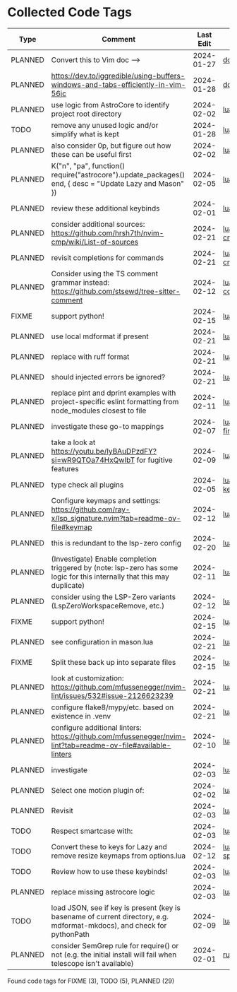 # Collected Code Tags

| Type    | Comment                                                                                                                             | Last Edit   | Source File                                                                                                                                                                                           |
|---------|-------------------------------------------------------------------------------------------------------------------------------------|-------------|-------------------------------------------------------------------------------------------------------------------------------------------------------------------------------------------------------|
| PLANNED | Convert this to Vim doc -->                                                                                                         | 2024-01-27  | [doc/notes.md:3](https://github.com/KyleKing/nvim/blame/f37f69e1594420b3ffe3ff4f1e738032a5df9df2/doc/notes.md#L3)                                                                                     |
| PLANNED | <https://dev.to/iggredible/using-buffers-windows-and-tabs-efficiently-in-vim-56jc>                                                  | 2024-01-28  | [doc/notes.md:13](https://github.com/KyleKing/nvim/blame/1b7ddd52a930cbe10e2e9a398817046b3ad05a09/doc/notes.md#L13)                                                                                   |
| PLANNED | use logic from AstroCore to identify project root directory                                                                         | 2024-02-02  | [lua/astro/rooter.lua:1](https://github.com/KyleKing/nvim/blame/2152dcee971ce67d6cab166f99cc094f8f1a74bc/lua/astro/rooter.lua#L1)                                                                     |
| TODO    | remove any unused logic and/or simplify what is kept                                                                                | 2024-01-28  | [lua/astro/utils.lua:11](https://github.com/KyleKing/nvim/blame/1b7ddd52a930cbe10e2e9a398817046b3ad05a09/lua/astro/utils.lua#L11)                                                                     |
| PLANNED | also consider 0p, but figure out how these can be useful first                                                                      | 2024-02-02  | [lua/kyleking/keymaps.lua:17](https://github.com/KyleKing/nvim/blame/8d001f9096ea0084121918861a97b859310cf59a/lua/kyleking/keybinds.lua#L14)                                                          |
| PLANNED | K("n", "<leader>pa", function() require("astrocore").update_packages() end, { desc = "Update Lazy and Mason" })                     | 2024-02-05  | [lua/kyleking/keymaps.lua:49](https://github.com/KyleKing/nvim/blame/3fd0d95ef92eff615863f857b0195fa26a1d66e9/lua/kyleking/keybinds.lua#L49)                                                          |
| PLANNED | review these additional keybinds                                                                                                    | 2024-02-01  | [lua/kyleking/keymaps.lua:67](https://github.com/KyleKing/nvim/blame/e25faf56d74fed989793595dded50559262bfbd6/lua/kyleking/keybinds.lua#L57)                                                          |
| PLANNED | consider additional sources: https://github.com/hrsh7th/nvim-cmp/wiki/List-of-sources                                               | 2024-02-21  | [lua/kyleking/plugins/completions/nvim-cmp.lua:18](https://github.com/KyleKing/nvim/blame/2c93cec269fc0dbc03769d963656d69173b824a2/lua/kyleking/plugins/completions/nvim-cmp.lua#L18)                 |
| PLANNED | revisit completions for commands                                                                                                    | 2024-02-21  | [lua/kyleking/plugins/completions/nvim-cmp.lua:77](https://github.com/KyleKing/nvim/blame/2c93cec269fc0dbc03769d963656d69173b824a2/lua/kyleking/plugins/completions/nvim-cmp.lua#L80)                 |
| PLANNED | Consider using the TS comment grammar instead: https://github.com/stsewd/tree-sitter-comment                                        | 2024-02-12  | [lua/kyleking/plugins/editing-support/todo-comments.lua:1](https://github.com/KyleKing/nvim/blame/afdadc7719111e1e44e3a61cc0bad3583381a498/lua/kyleking/plugins/editing-support/todo-comments.lua#L1) |
| FIXME   | support python!                                                                                                                     | 2024-02-15  | [lua/kyleking/plugins/formatting/conform.lua:1](https://github.com/KyleKing/nvim/blame/dc4dfe091ed5d10f2194407c2fb6df7de0ea3f2f/lua/kyleking/plugins/formatting/conform.lua#L1)                       |
| PLANNED | use local mdformat if present                                                                                                       | 2024-02-21  | [lua/kyleking/plugins/formatting/conform.lua:25](https://github.com/KyleKing/nvim/blame/460347eae7782ef4ce5ce16009f66ad71633ce38/lua/kyleking/plugins/formatting/conform.lua#L25)                     |
| PLANNED | replace with ruff format                                                                                                            | 2024-02-21  | [lua/kyleking/plugins/formatting/conform.lua:27](https://github.com/KyleKing/nvim/blame/460347eae7782ef4ce5ce16009f66ad71633ce38/lua/kyleking/plugins/formatting/conform.lua#L27)                     |
| PLANNED | should injected errors be ignored?                                                                                                  | 2024-02-21  | [lua/kyleking/plugins/formatting/conform.lua:44](https://github.com/KyleKing/nvim/blame/39dd77e1b5ebfdd2aab3f410cd3bc9eb0f341a5a/lua/kyleking/plugins/formatting/conform.lua#L44)                     |
| PLANNED | replace pint and dprint examples with project-specific eslint formatting from node_modules closest to file                          | 2024-02-11  | [lua/kyleking/plugins/formatting/conform.lua:70](https://github.com/KyleKing/nvim/blame/d537dbaf04e1a1de826d0b9bbc42766c5c2016be/lua/kyleking/plugins/formatting/conform.lua#L64)                     |
| PLANNED | investigate these go-to mappings                                                                                                    | 2024-02-07  | [lua/kyleking/plugins/fuzzy-finder/telescope.lua:106](https://github.com/KyleKing/nvim/blame/5d8eb1c4cfde1b2d7937e2483b656c32fc2bfc37/lua/kyleking/plugins/fuzzy-finder/telescope.lua#L106)           |
| PLANNED | take a look at https://youtu.be/IyBAuDPzdFY?si=wR9QTOa74HxQwIbT for fugitive features                                               | 2024-02-09  | [lua/kyleking/plugins/git/vim-fugitive.lua:1](https://github.com/KyleKing/nvim/blame/46944bf1225eea0df5b8cf35908825c9e30a91f4/lua/kyleking/plugins/git/vim-fugitive.lua#L1)                           |
| PLANNED | type check all plugins                                                                                                              | 2024-02-05  | [lua/kyleking/plugins/keybinding/which-key.lua:6](https://github.com/KyleKing/nvim/blame/6c148ebff8af8610ced06b27975fbf411dd966ef/lua/kyleking/plugins/keybinding/which-key.lua#L6)                   |
| PLANNED | Configure keymaps and settings: https://github.com/ray-x/lsp_signature.nvim?tab=readme-ov-file#keymap                               | 2024-02-12  | [lua/kyleking/plugins/lsp/lsp-signature.lua:1](https://github.com/KyleKing/nvim/blame/d92b423d145462b773a4987e2695418034af45eb/lua/kyleking/plugins/lsp/lsp-signature.lua#L1)                         |
| PLANNED | this is redundant to the lsp-zero config                                                                                            | 2024-02-20  | [lua/kyleking/plugins/lsp/lsp-zero.lua:2](https://github.com/KyleKing/nvim/blame/4b7cb3350e1614a5c13d55d0dd2264ab2a2a3337/lua/kyleking/plugins/lsp/lsp-zero.lua#L2)                                   |
| PLANNED | (Investigate) Enable completion triggered by <c-x><c-o> (note: lsp-zero has some logic for this internally that this may duplicate) | 2024-02-11  | [lua/kyleking/plugins/lsp/lsp-zero.lua:35](https://github.com/KyleKing/nvim/blame/27b19486b8cc6eb341ce43ee984128d3a9ab74d9/lua/kyleking/plugins/lsp/lsp-zero.lua#L93)                                 |
| PLANNED | consider using the LSP-Zero variants (LspZeroWorkspaceRemove, etc.)                                                                 | 2024-02-12  | [lua/kyleking/plugins/lsp/lsp-zero.lua:73](https://github.com/KyleKing/nvim/blame/9b8a9e6c99f97695e01ac706be83fb5ff165c555/lua/kyleking/plugins/lsp/lsp-zero.lua#L68)                                 |
| FIXME   | support python!                                                                                                                     | 2024-02-15  | [lua/kyleking/plugins/lsp/lsp-zero.lua:102](https://github.com/KyleKing/nvim/blame/dc4dfe091ed5d10f2194407c2fb6df7de0ea3f2f/lua/kyleking/plugins/lsp/lsp-zero.lua#L108)                               |
| PLANNED | see configuration in mason.lua                                                                                                      | 2024-02-21  | [lua/kyleking/plugins/lsp/lsp-zero.lua:199](https://github.com/KyleKing/nvim/blame/2c93cec269fc0dbc03769d963656d69173b824a2/lua/kyleking/plugins/lsp/lsp-zero.lua#L199)                               |
| FIXME   | Split these back up into separate files                                                                                             | 2024-02-15  | [lua/kyleking/plugins/lsp/lsp-zero.lua:208](https://github.com/KyleKing/nvim/blame/c5fd0f3f748028c54222887eaa2dce0b4ef1d7f7/lua/kyleking/plugins/lsp/lsp-zero.lua#L321)                               |
| PLANNED | look at customization: https://github.com/mfussenegger/nvim-lint/issues/532#issue-2126623239                                        | 2024-02-21  | [lua/kyleking/plugins/lsp/nvim-lint.lua:11](https://github.com/KyleKing/nvim/blame/39dd77e1b5ebfdd2aab3f410cd3bc9eb0f341a5a/lua/kyleking/plugins/lsp/nvim-lint.lua#L11)                               |
| PLANNED | configure flake8/mypy/etc. based on existence in .venv                                                                              | 2024-02-21  | [lua/kyleking/plugins/lsp/nvim-lint.lua:17](https://github.com/KyleKing/nvim/blame/39dd77e1b5ebfdd2aab3f410cd3bc9eb0f341a5a/lua/kyleking/plugins/lsp/nvim-lint.lua#L17)                               |
| PLANNED | configure additional linters: https://github.com/mfussenegger/nvim-lint?tab=readme-ov-file#available-linters                        | 2024-02-10  | [lua/kyleking/plugins/lsp/nvim-lint.lua:26](https://github.com/KyleKing/nvim/blame/6945b59aa14766678d9e7ed12d4e711f65ba125a/lua/kyleking/plugins/lsp/nvim-lint.lua#L16)                               |
| PLANNED | investigate                                                                                                                         | 2024-02-03  | [lua/kyleking/plugins/marks/harpoon.lua:4](https://github.com/KyleKing/nvim/blame/0da87263333d688b777113b6b257425569356a09/lua/kyleking/plugins/marks/harpoon.lua#L4)                                 |
| PLANNED | Select one motion plugin of:                                                                                                        | 2024-02-02  | [lua/kyleking/plugins/motion/README.md:3](https://github.com/KyleKing/nvim/blame/fee9041fb65390bc0ced650ccf321c6d638a6c3c/lua/kyleking/plugins/motion/README.md#L3)                                   |
| PLANNED | Revisit                                                                                                                             | 2024-02-03  | [lua/kyleking/plugins/motion/leap.lua:4](https://github.com/KyleKing/nvim/blame/0da87263333d688b777113b6b257425569356a09/lua/kyleking/plugins/motion/leap.lua#L4)                                     |
| TODO    | Respect smartcase with:                                                                                                             | 2024-02-03  | [lua/kyleking/plugins/search/hlslens.lua:23](https://github.com/KyleKing/nvim/blame/0da87263333d688b777113b6b257425569356a09/lua/kyleking/plugins/search/hlslens.lua#L18)                             |
| TODO    | Convert these to keys for Lazy and remove resize keymaps from options.lua                                                           | 2024-02-12  | [lua/kyleking/plugins/split-and-window/smart-splits.lua:7](https://github.com/KyleKing/nvim/blame/705cc875e783fbbd19fe655433238d0cd1c3f848/lua/kyleking/plugins/split-and-window/smart-splits.lua#L7) |
| TODO    | Review how to use these keybinds!                                                                                                   | 2024-02-03  | [lua/kyleking/plugins/syntax/treesitter.lua:103](https://github.com/KyleKing/nvim/blame/0da87263333d688b777113b6b257425569356a09/lua/kyleking/plugins/syntax/treesitter.lua#L94)                      |
| PLANNED | replace missing astrocore logic                                                                                                     | 2024-02-03  | [lua/kyleking/plugins/utility/nvim-notify.lua:15](https://github.com/KyleKing/nvim/blame/8081725ea6cc6920e739b712fdca72af1fef0be8/lua/kyleking/plugins/utility/nvim-notify.lua#L15)                   |
| TODO    | load JSON, see if key is present (key is basename of current directory, e.g. mdformat-mkdocs), and check for pythonPath             | 2024-02-09  | [lua/kyleking/utils/system_utils.lua:28](https://github.com/KyleKing/nvim/blame/167332a44724e01be0b03794eeee3a0cd470c7de/lua/kyleking/utils/system_utils.lua#L28)                                     |
| PLANNED | consider SemGrep rule for require() or not (e.g. the initial install will fail when telescope isn't available)                      | 2024-02-01  | [run-semgrep.sh:10](https://github.com/KyleKing/nvim/blame/30f6d29da1ecdcc7f9ede368241a121b843bf2b8/run-semgrep.sh#L10)                                                                               |

Found code tags for FIXME (3), TODO (5), PLANNED (29)

<!-- calcipy_skip_tags -->
